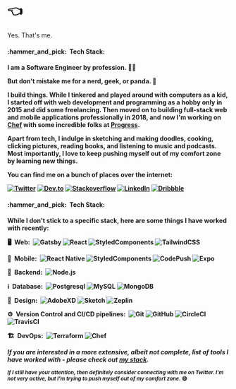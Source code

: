 <h1>👈</h1>

Yes. That's me. 

<h4>:hammer_and_pick:&nbsp;&nbsp;Tech Stack:<h4>

I am a Software Engineer by profession.&nbsp;:technologist:&nbsp;

But don't mistake me for a nerd, geek, or panda. :panda_face:

I build things. While I tinkered and played around with computers as a kid, I started off with web development and programming as a hobby only in 2015 and did some freelancing. Then moved on to building full-stack web and mobile applications professionally in 2018, and now I'm working on [Chef](https://www.chef.io/) with some incredible folks at [Progress](https://www.progress.com/).

Apart from tech, I indulge in sketching and making doodles, cooking, clicking pictures, reading books, and listening to music and podcasts. Most importantly, I love to keep pushing myself out of my comfort zone by learning new things.

You can find me on a bunch of places over the internet:

[![Twitter](https://img.shields.io/badge/-Twitter-1da1f2?style=flat-square&logo=twitter&logoColor=FFF)](https://twitter.com/rishiikc) [![Dev.to](https://img.shields.io/badge/-DevCommunity-000000?style=flat-square&logo=dev.to&logoColor=FFF)](https://dev.to/rishikc) [![Stackoverflow](https://img.shields.io/badge/-StackOverflow-f48024?style=flat-square&logo=stackoverflow&logoColor=FFF)](https://stackoverflow.com/users/11104618/rishichawda) [![LinkedIn](https://img.shields.io/badge/-LinkedIn-0a66c2?style=flat-square&logo=linkedin&logoColor=FFF)](https://www.linkedin.com/in/rkrishi) [![Dribbble](https://img.shields.io/badge/-Dribbble-ea4c89?style=flat-square&logo=dribbble&logoColor=FFF)](https://dribbble.com/rishikc)

<h4>:hammer_and_pick:&nbsp;&nbsp;Tech Stack:<h4>

While I don't stick to a specific stack, here are some things I have worked with recently:

:desktop_computer:&nbsp;&nbsp;Web:&nbsp;
  ![Gatsby](https://img.shields.io/badge/-Gatsby-0A1A2F?style=flat-square&logo=gatsby)
  ![React](https://img.shields.io/badge/-React-0A1A2F?style=flat-square&logo=react)
  ![StyledComponents](https://img.shields.io/badge/-StyledComponents-0A1A2F?style=flat-square&logo=styled-components&logoColor=fff)
  ![TailwindCSS](https://img.shields.io/badge/-TailwindCSS-0A1A2F?style=flat-square&logo=tailwind-css&logoColor=fff)

:iphone:&nbsp;&nbsp;Mobile:&nbsp;
  ![React Native](https://img.shields.io/badge/-React%20Native-0A1A2F?style=flat-square&logo=React&logoColor=00d8fd)
  ![StyledComponents](https://img.shields.io/badge/-StyledComponents-0A1A2F?style=flat-square&logo=styled-components&logoColor=fff)
  ![CodePush](https://img.shields.io/badge/-CodePush-0A1A2F?style=flat-square&logo=codepush&logoColor=fff)
  ![Expo](https://img.shields.io/badge/-Expo-0A1A2F?style=flat-square&logo=Expo&logoColor=FFF)

:abacus:&nbsp;&nbsp;Backend:&nbsp;
  ![Node.js](https://img.shields.io/badge/-Node.js-0A1A2F?style=flat-square&logo=node.js)

:information_source:&nbsp;&nbsp;Database:&nbsp;
  ![Postgresql](https://img.shields.io/badge/-Postgresql-0A1A2F?style=flat-square&logo=postgresql)
  ![MySQL](https://img.shields.io/badge/-MySQL-0A1A2F?style=flat-square&logo=mysql&logoColor=00d8fd)
  ![MongoDB](https://img.shields.io/badge/-MongoDB-0A1A2F?style=flat-square&logo=mongodb)

:art:&nbsp;&nbsp;Design:&nbsp;
  ![AdobeXD](https://img.shields.io/badge/-AdobeXD-0A1A2F?style=flat-square&logo=adobe-xd)
  ![Sketch](https://img.shields.io/badge/-Sketch-0A1A2F?style=flat-square&logo=sketch)
  ![Zeplin](https://img.shields.io/badge/-Zeplin-0A1A2F?style=flat-square&logo=zeplin)

:gear:&nbsp;&nbsp;Version Control and CI/CD pipelines:&nbsp;
  ![Git](https://img.shields.io/badge/-Git-0A1A2F?style=flat-square&logo=git)
  ![GitHub](https://img.shields.io/badge/-GitHub-0A1A2F?style=flat-square&logo=github)
  ![CircleCI](https://img.shields.io/badge/-CircleCI-0A1A2F?style=flat-square&logo=circleci)
  ![TravisCI](https://img.shields.io/badge/-TravisCI-0A1A2F?style=flat-square&logo=travis)

:building_construction:&nbsp;&nbsp;DevOps:&nbsp;
  ![Terraform](https://img.shields.io/badge/-Terraform-0A1A2F?style=flat-square&logo=terraform)
  ![Chef](https://img.shields.io/badge/-Chef-0A1A2F?style=flat-square&logo=chef)

_If you are interested in a more extensive, albeit not complete, list of tools I have worked with - please check out [my stack](https://stackshare.io/rishichawda/my-stack)._

<small> _If I still have your attention, then definitely consider connecting with me on Twitter. I'm not very active, but I'm trying to push myself out of my comfort zone._ :smile: </small>
